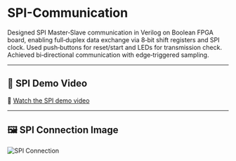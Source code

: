 # SPI-Communication

Designed SPI Master‑Slave communication in Verilog on Boolean FPGA board, enabling full‑duplex data exchange via 8‑bit shift registers and SPI clock. Used push‑buttons for reset/start and LEDs for transmission check. Achieved bi‑directional communication with edge‑triggered sampling.

---

## 🔗 SPI Demo Video

🎥 [Watch the SPI demo video](https://drive.google.com/file/d/1yjIir6gsTuhqtL_1SDm9XiHnAzJr-hor/view?usp=sharing)

---

## 🖼️ SPI Connection Image

![SPI Connection](https://drive.google.com/uc?export=view&id=1cGYmu_vXMZvDYsQC5_s-jvg4YXZChHHf)

